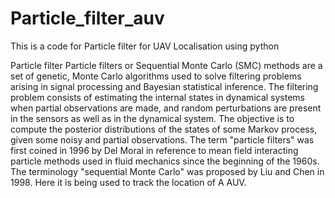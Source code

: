 # Particle_filter_auv
This is a code for Particle filter for UAV Localisation using python

Particle filter
Particle filters or Sequential Monte Carlo (SMC) methods are a set of genetic, Monte Carlo algorithms used to solve filtering problems arising in signal processing and Bayesian statistical inference. The filtering problem consists of estimating the internal states in dynamical systems when partial observations are made, and random perturbations are present in the sensors as well as in the dynamical system. The objective is to compute the posterior distributions of the states of some Markov process, given some noisy and partial observations. The term "particle filters" was first coined in 1996 by Del Moral in reference to mean field interacting particle methods used in fluid mechanics since the beginning of the 1960s. The terminology "sequential Monte Carlo" was proposed by Liu and Chen in 1998. Here it is being used to track the location of A AUV.
